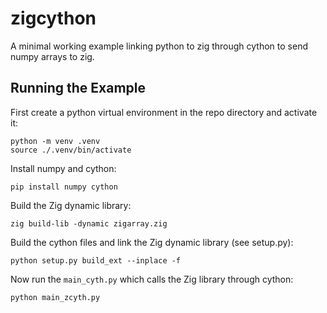# zigcython
A minimal working example linking python to zig through cython to send numpy arrays to zig.


## Running the Example
First create a python virtual environment in the repo directory and activate it:
```shell
python -m venv .venv
source ./.venv/bin/activate
```

Install numpy and cython:
```shell
pip install numpy cython
```

Build the Zig dynamic library:
```shell
zig build-lib -dynamic zigarray.zig
```

Build the cython files and link the Zig dynamic library (see setup.py):
```shell
python setup.py build_ext --inplace -f
```

Now run the `main_cyth.py` which calls the Zig library through cython:
```shell
python main_zcyth.py
```

<!-- ## How it works
### Zig

### Cython

### Python -->

